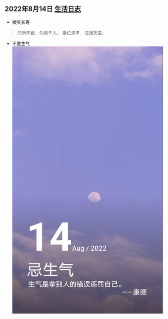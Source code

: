 ## 2022年8月14日  [生活日志](../life.md)
- 微笑长寿  
> 己所不欲，勿施于人。
换位思考，海阔天空。 
> 
- 不要生气
![](../img/20220814.jpg)

